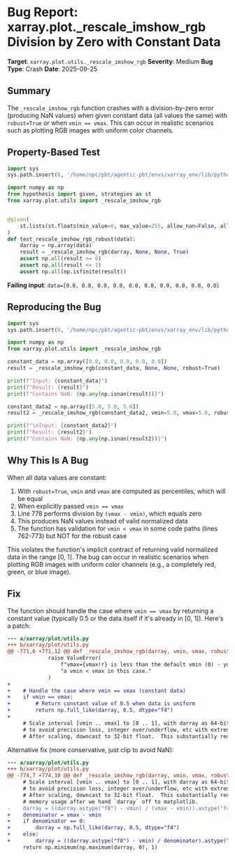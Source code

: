 # Bug Report: xarray.plot._rescale_imshow_rgb Division by Zero with Constant Data

**Target**: `xarray.plot.utils._rescale_imshow_rgb`
**Severity**: Medium
**Bug Type**: Crash
**Date**: 2025-09-25

## Summary

The `_rescale_imshow_rgb` function crashes with a division-by-zero error (producing NaN values) when given constant data (all values the same) with `robust=True` or when `vmin == vmax`. This can occur in realistic scenarios such as plotting RGB images with uniform color channels.

## Property-Based Test

```python
import sys
sys.path.insert(0, '/home/npc/pbt/agentic-pbt/envs/xarray_env/lib/python3.13/site-packages')

import numpy as np
from hypothesis import given, strategies as st
from xarray.plot.utils import _rescale_imshow_rgb


@given(
    st.lists(st.floats(min_value=0, max_value=255, allow_nan=False, allow_infinity=False), min_size=10, max_size=100)
)
def test_rescale_imshow_rgb_robust(data):
    darray = np.array(data)
    result = _rescale_imshow_rgb(darray, None, None, True)
    assert np.all(result >= 0)
    assert np.all(result <= 1)
    assert np.all(np.isfinite(result))
```

**Failing input**: `data=[0.0, 0.0, 0.0, 0.0, 0.0, 0.0, 0.0, 0.0, 0.0, 0.0]`

## Reproducing the Bug

```python
import sys
sys.path.insert(0, '/home/npc/pbt/agentic-pbt/envs/xarray_env/lib/python3.13/site-packages')

import numpy as np
from xarray.plot.utils import _rescale_imshow_rgb

constant_data = np.array([0.0, 0.0, 0.0, 0.0, 0.0])
result = _rescale_imshow_rgb(constant_data, None, None, robust=True)

print(f"Input: {constant_data}")
print(f"Result: {result}")
print(f"Contains NaN: {np.any(np.isnan(result))}")

constant_data2 = np.array([5.0, 5.0, 5.0])
result2 = _rescale_imshow_rgb(constant_data2, vmin=5.0, vmax=5.0, robust=False)

print(f"\nInput: {constant_data2}")
print(f"Result: {result2}")
print(f"Contains NaN: {np.any(np.isnan(result2))}")
```

## Why This Is A Bug

When all data values are constant:
1. With `robust=True`, `vmin` and `vmax` are computed as percentiles, which will be equal
2. When explicitly passed `vmin == vmax`
3. Line 778 performs division by `(vmax - vmin)`, which equals zero
4. This produces NaN values instead of valid normalized data
5. The function has validation for `vmin < vmax` in some code paths (lines 762-773) but NOT for the robust case

This violates the function's implicit contract of returning valid normalized data in the range [0, 1]. The bug can occur in realistic scenarios when plotting RGB images with uniform color channels (e.g., a completely red, green, or blue image).

## Fix

The function should handle the case where `vmin == vmax` by returning a constant value (typically 0.5 or the data itself if it's already in [0, 1]). Here's a patch:

```diff
--- a/xarray/plot/utils.py
+++ b/xarray/plot/utils.py
@@ -771,6 +771,12 @@ def _rescale_imshow_rgb(darray, vmin, vmax, robust):
             raise ValueError(
                 f"vmax={vmax!r} is less than the default vmin (0) - you must supply "
                 "a vmin < vmax in this case."
             )
+
+    # Handle the case where vmin == vmax (constant data)
+    if vmin == vmax:
+        # Return constant value of 0.5 when data is uniform
+        return np.full_like(darray, 0.5, dtype="f4")
+
     # Scale interval [vmin .. vmax] to [0 .. 1], with darray as 64-bit float
     # to avoid precision loss, integer over/underflow, etc with extreme inputs.
     # After scaling, downcast to 32-bit float.  This substantially reduces
```

Alternative fix (more conservative, just clip to avoid NaN):

```diff
--- a/xarray/plot/utils.py
+++ b/xarray/plot/utils.py
@@ -774,7 +774,10 @@ def _rescale_imshow_rgb(darray, vmin, vmax, robust):
     # Scale interval [vmin .. vmax] to [0 .. 1], with darray as 64-bit float
     # to avoid precision loss, integer over/underflow, etc with extreme inputs.
     # After scaling, downcast to 32-bit float.  This substantially reduces
     # memory usage after we hand `darray` off to matplotlib.
-    darray = ((darray.astype("f8") - vmin) / (vmax - vmin)).astype("f4")
+    denominator = vmax - vmin
+    if denominator == 0:
+        darray = np.full_like(darray, 0.5, dtype="f4")
+    else:
+        darray = ((darray.astype("f8") - vmin) / denominator).astype("f4")
     return np.minimum(np.maximum(darray, 0), 1)
```